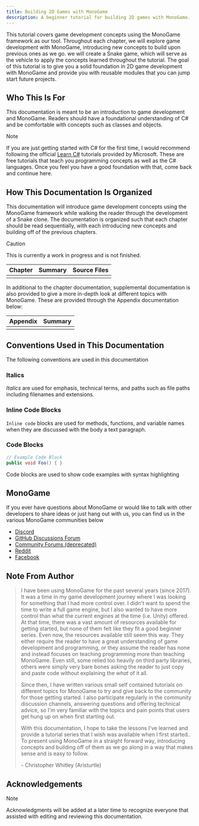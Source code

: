 ```yaml
---
title: Building 2D Games with MonoGame
description: A beginner tutorial for building 2D games with MonoGame.
---
```


This tutorial covers game development concepts using the MonoGame framework as our tool.  Throughout each chapter, we will explore game development with MonoGame, introducing new concepts to build upon previous ones as we go. we will create a Snake game, which will serve as the vehicle to apply the concepts learned throughout the tutorial.  The goal of this tutorial is to give you a solid foundation in 2D game development with MonoGame and provide you with reusable modules that you can jump start future projects.

## Who This Is For

This documentation is meant to be an introduction to game development and MonoGame. Readers should have a foundational understanding of C# and be comfortable with concepts such as classes and objects.

> [!NOTE]
> If you are just getting started with C# for the first time, I would recommend following the official [Learn C#](https://dotnet.microsoft.com/en-us/learn/csharp) tutorials provided by Microsoft. These are free tutorials that teach you programming concepts as well as the C# languages. Once you feel you have a good foundation with that, come back and continue here.

## How This Documentation Is Organized

This documentation will introduce game development concepts using the MonoGame framework while walking the reader through the development of a Snake clone. The documentation is organized such that each chapter should be read sequentially, with each introducing new concepts and building off of the previous chapters.

> [!CAUTION]
> This is currently a work in progress and is not finished.

| Chapter | Summary | Source Files |
| ------- | ------- | ------------ |
|         |         |              |

In additional to the chapter documentation, supplemental documentation is also provided to give a more in-depth look at different topics with MonoGame. These are provided through the Appendix documentation below:

| Appendix | Summary |
| -------- | ------- |
|          |         |

## Conventions Used in This Documentation

The following conventions are used in this documentation

### Italics

*Italics* are used for emphasis, technical terms, and paths such as file paths including filenames and extensions.

### Inline Code Blocks

`Inline code` blocks are used for methods, functions, and variable names when they are discussed with the body a text paragraph.

### Code Blocks

```cs
// Example Code Block
public void Foo() { }
```

Code blocks are used to show code examples with syntax highlighting

## MonoGame

If you ever have questions about MonoGame or would like to talk with other developers to share ideas or just hang out with us, you can find us in the various MonoGame communities below

* [Discord](https://discord.gg/monogame)
* [GitHub Discussions Forum](https://github.com/MonoGame/MonoGame/discussions)
* [Community Forums (deprecated)](https://community.monogame.net/)
* [Reddit](https://www.reddit.com/r/monogame/)
* [Facebook](https://www.facebook.com/monogamecommunity)

## Note From Author

> I have been using MonoGame for the past several years (since 2017). It was a time in my game development journey where I was looking for something that I had more control over. I didn't want to spend the time to write a full game engine, but I also wanted to have more control than what the current engines at the time (i.e. Unity) offered. At that time, there was a vast amount of resources available for getting started, but none of them felt like they fit a good beginner series. Even now, the resources available still seem this way. They either require the reader to have a great understanding of game development and programming, or they assume the reader has none and instead focuses on teaching programming more than teaching MonoGame. Even still, some relied too heavily on third party libraries, others were simply very bare bones asking the reader to just copy and paste code without explaining the *what* of it all.
> 
> Since then, I have written various small self contained tutorials on different topics for MonoGame to try and give back to the community for those getting started. I also participate regularly in the community discussion channels, answering questions and offering technical advice, so I'm very familiar with the topics and pain points that users get hung up on when first starting out.
> 
> With this documentation, I hope to take the lessons I've learned and provide a tutorial series that I wish was available when I first started.. To present using MonoGame in a straight forward way, introducing concepts and building off of them as we go along in a way that makes sense and is easy to follow.
>
> \- Christopher Whitley (Aristurtle)

## Acknowledgements

> [!NOTE]
> Acknowledgments will be added at a later time to recognize everyone that assisted with editing and reviewing this documentation.